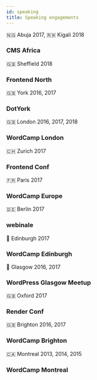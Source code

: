 ```yaml
---
id: speaking
title: Speaking engagements
---
```


<div class="dates">🇳🇬 Abuja 2017, 🇷🇼 Kigali 2018</div>
<h3 class="subtitle">CMS Africa</h3>

<div class="dates">🇬🇧 Sheffield 2018</div>
<h3 class="subtitle">Frontend North</h3>

<div class="dates">🇬🇧 York 2016, 2017</div>
<h3 class="subtitle">DotYork</h3>

<div class="dates">🇬🇧 London 2016, 2017, 2018</div>
<h3 class="subtitle">WordCamp London</h3>

<div class="dates">🇨🇭 Zurich 2017</div>
<h3 class="subtitle">Frontend Conf</h3>

<div class="dates">🇫🇷 Paris 2017</div>
<h3 class="subtitle">WordCamp Europe</h3>

<div class="dates">🇩🇪 Berlin 2017</div>
<h3 class="subtitle">webinale</h3>

<div class="dates">🏴󠁧󠁢󠁳󠁣󠁴󠁿 Edinburgh 2017</div>
<h3 class="subtitle">WordCamp Edinburgh</h3>


<div class="dates">🏴󠁧󠁢󠁳󠁣󠁴󠁿 Glasgow 2016, 2017</div>
<h3 class="subtitle">WordPress Glasgow Meetup</h3>

<div class="dates">🇬🇧 Oxford 2017</div>
<h3 class="subtitle">Render Conf</h3>

<div class="dates">🇬🇧 Brighton 2016, 2017</div>
<h3 class="subtitle">WordCamp Brighton</h3>

<div class="dates">🇨🇦 Montreal 2013, 2014, 2015</div>
<h3 class="subtitle">WordCamp Montreal</h3>
